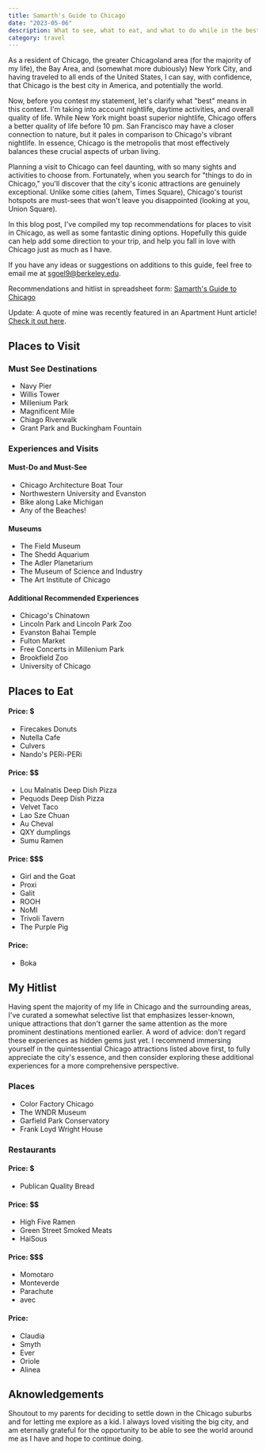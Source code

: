 ```yaml
---
title: Samarth's Guide to Chicago
date: "2023-05-06"
description: What to see, what to eat, and what to do while in the best city in the world.
category: travel
---
```


As a resident of Chicago, the greater Chicagoland area (for the majority of my life), the Bay Area, and (somewhat more dubiously) New York City, and having traveled to all ends of the United States, I can say, with confidence, that Chicago is the best city in America, and potentially the world.

Now, before you contest my statement, let's clarify what "best" means in this context. I'm taking into account nightlife, daytime activities, and overall quality of life. While New York might boast superior nightlife, Chicago offers a better quality of life before 10 pm. San Francisco may have a closer connection to nature, but it pales in comparison to Chicago's vibrant nightlife. In essence, Chicago is the metropolis that most effectively balances these crucial aspects of urban living.

Planning a visit to Chicago can feel daunting, with so many sights and activities to choose from. Fortunately, when you search for "things to do in Chicago," you'll discover that the city's iconic attractions are genuinely exceptional. Unlike some cities (ahem, Times Square), Chicago's tourist hotspots are must-sees that won't leave you disappointed (looking at you, Union Square).

In this blog post, I've compiled my top recommendations for places to visit in Chicago, as well as some fantastic dining options. Hopefully this guide can help add some direction to your trip, and help you fall in love with Chicago just as much as I have.

If you have any ideas or suggestions on additions to this guide, feel free to email me at sgoel9@berkeley.edu.

Recommendations and hitlist in spreadsheet form: [Samarth's Guide to Chicago](https://docs.google.com/spreadsheets/d/1jke16brYuEZCHnmdJR5FT3dDzBRIfsVTH7B60Gb5w8s/edit#gid=0)

Update: A quote of mine was recently featured in an Apartment Hunt article! [Check it out here](https://www.apartmentguide.com/blog/chicago-il-bucket-list/).

## Places to Visit

### Must See Destinations

- Navy Pier
- Willis Tower
- Millenium Park
- Magnificent Mile
- Chiago Riverwalk
- Grant Park and Buckingham Fountain

### Experiences and Visits

#### Must-Do and Must-See

- Chicago Architecture Boat Tour
- Northwestern University and Evanston
- Bike along Lake Michigan
- Any of the Beaches!

#### Museums

- The Field Museum
- The Shedd Aquarium
- The Adler Planetarium
- The Museum of Science and Industry
- The Art Institute of Chicago

#### Additional Recommended Experiences

- Chicago's Chinatown
- Lincoln Park and Lincoln Park Zoo
- Evanston Bahai Temple
- Fulton Market
- Free Concerts in Millenium Park
- Brookfield Zoo
- University of Chicago

## Places to Eat

#### Price: $

- Firecakes Donuts
- Nutella Cafe
- Culvers
- Nando's PERi-PERi

#### Price: $$

- Lou Malnatis Deep Dish Pizza
- Pequods Deep Dish Pizza
- Velvet Taco
- Lao Sze Chuan
- Au Cheval
- QXY dumplings
- Sumu Ramen

#### Price: $$$

- Girl and the Goat
- Proxi
- Galit
- ROOH
- NoMI
- Trivoli Tavern
- The Purple Pig

#### Price: $$$$

- Boka

## My Hitlist

Having spent the majority of my life in Chicago and the surrounding areas, I've curated a somewhat selective list that emphasizes lesser-known, unique attractions that don't garner the same attention as the more prominent destinations mentioned earlier. A word of advice: don't regard these experiences as hidden gems just yet. I recommend immersing yourself in the quintessential Chicago attractions listed above first, to fully appreciate the city's essence, and then consider exploring these additional experiences for a more comprehensive perspective.

### Places

- Color Factory Chicago
- The WNDR Museum
- Garfield Park Conservatory
- Frank Loyd Wright House

### Restaurants

#### Price: $

- Publican Quality Bread

#### Price: $$

- High Five Ramen
- Green Street Smoked Meats
- HaiSous

#### Price: $$$

- Momotaro
- Monteverde
- Parachute
- avec

#### Price: $$$$

- Claudia
- Smyth
- Ever
- Oriole
- Alinea

## Aknowledgements

Shoutout to my parents for deciding to settle down in the Chicago suburbs and for letting me explore as a kid. I always loved visiting the big city, and am eternally grateful for the opportunity to be able to see the world around me as I have and hope to continue doing.
